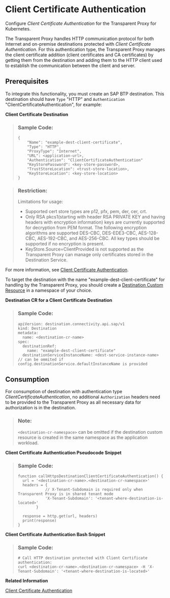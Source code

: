 <!-- loiocd876f8d496f4be0a0c87bd023e3f17a -->

# Client Certificate Authentication

Configure *Client Certificate Authentication* for the Transparent Proxy for Kubernetes.

The Transparent Proxy handles HTTP communication protocol for both Internet and on-premise destinations protected with *Client Certificate Authentication*. For this authentication type, the Transparent Proxy manages the client certificate addition \(client certificates and CA certificates\) by getting them from the destination and adding them to the HTTP client used to establish the communication between the client and server.



<a name="loiocd876f8d496f4be0a0c87bd023e3f17a__section_tfr_bwv_hcc"/>

## Prerequisites

To integrate this functionality, you must create an SAP BTP destination. This destination should have `Type` "HTTP" and `Authentication` "ClientCertificateAuthentication", for example:

**Client Certificate Destination**

> ### Sample Code:  
> ```
> {
>     "Name": "example-dest-client-certificate",
>     "Type": "HTTP",
>     "ProxyType": "Internet",
>     "URL": <application-url>,
>     "Authentication": "ClientCertificateAuthentication"
>     "KeyStorePassword": <key-store-password>,
>     "TrustStoreLocation": <trust-store-location>,
>     "KeyStoreLocation": <key-store-location>
> }
> ```

> ### Restriction:  
> Limitations for usage:
> 
> -   Supported cert store types are p12, pfx, pem, der, cer, crt.
> -   Only RSA pkcs1\(starting with header RSA PRIVATE KEY and having headers with encryption information\) keys are currently supported for decryption from PEM format. The following encryption algorithms are supported DES-CBC, DES-EDE3-CBC, AES-128-CBC, AES-192-CBC, and AES-256-CBC. All key types should be supported if no encryption is present.
> -   KeyStore.Source=ClientProvided is not supported as the Transparent Proxy can manage only certificates stored in the Destination Service.

For more information, see [Client Certificate Authentication](client-certificate-authentication-4e13a04.md#loio4e13a04147314e8e9e54321f25d93fdc__clientCert).

To target the destination with the name "example-dest-client-certificate" for handling by the Transparent Proxy, you should create a [Destination Custom Resource](destination-custom-resource-fc7951e.md) in a namespace of your choice.

**Destination CR for a Client Certificate Destination**

> ### Sample Code:  
> ```
> apiVersion: destination.connectivity.api.sap/v1
> kind: Destination
> metadata:
>   name: <destination-cr-name>
> spec:
>   destinationRef:
>     name: "example-dest-client-certificate"
>   destinationServiceInstanceName: <dest-service-instance-name> // can be ommited if config.destinationService.defaultInstanceName is provided
> ```



<a name="loiocd876f8d496f4be0a0c87bd023e3f17a__section_g4k_bwv_hcc"/>

## Consumption

For consumption of destination with authentication type *ClientCertificateAuthentication*, no additional `Authorization` headers need to be provided to the Transparent Proxy as all necessary data for authorization is in the destination.

> ### Note:  
> `<destination-cr-namespace>` can be omitted if the destination custom resource is created in the same namespace as the application workload.

**Client Certificate Authentication Pseudocode Snippet**

> ### Sample Code:  
> ```
> function callHttpsDestinationClientCertificateAuthentication() {
>   url = '<destination-cr-name>.<destination-cr-namespace>'
>   headers = {
>             // X-Tenant-Subdomain is required only when Transparent Proxy is in shared tenant mode
>             'X-Tenant-Subdomain': '<tenant-where-destination-is-located>'
>         }
>      
>   response = http.get(url, headers)
>   print(response)
> }
> ```

**Client Certificate Authentication Bash Snippet** 

> ### Sample Code:  
> ```
> # Call HTTP destination protected with Client Certificate authentication:
> curl <destination-cr-name>.<destination-cr-namespace> -H 'X-Tenant-Subdomain': '<tenant-where-destination-is-located>'
> ```

**Related Information**  


[Client Certificate Authentication](client-certificate-authentication-4e13a04.md "Create and configure a Client Certificate destination for an application.")

